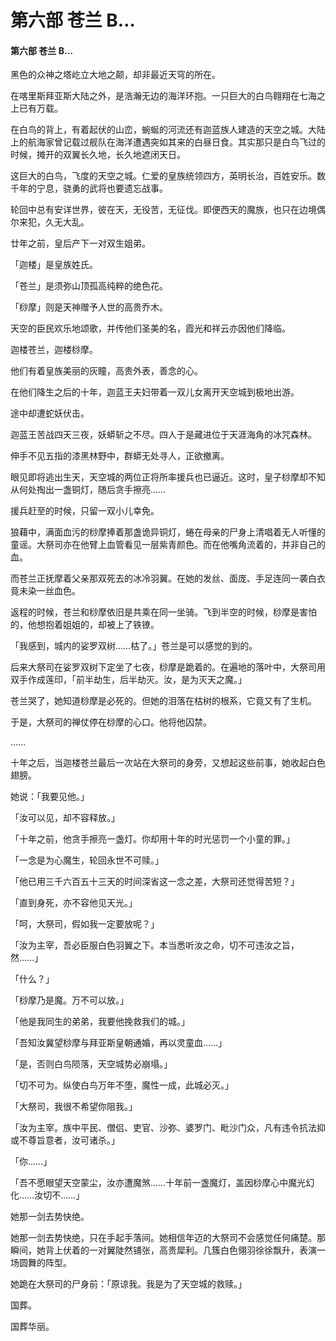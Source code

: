 # 第六部 苍兰 B…

#### 第六部 苍兰 B…

黑色的众神之塔屹立大地之颠，却非最近天穹的所在。

在喀里斯拜亚斯大陆之外，是浩瀚无边的海洋环抱。一只巨大的白鸟翱翔在七海之上已有万载。

在白鸟的背上，有着起伏的山峦，蜿蜒的河流还有迦蓝族人建造的天空之城。大陆上的航海家曾记载过舰队在海洋遭遇突如其来的白昼日食。其实那只是白鸟飞过的时候，摊开的双翼长久地，长久地遮闭天日。

这巨大的白鸟，飞度的天空之城。仁爱的皇族统领四方，英明长治，百姓安乐。数千年的宁息，骁勇的武将也要遗忘战事。

轮回中总有安详世界，彼在天，无役苦，无征伐。即便西天的魔族，也只在边境偶尔来犯，久无大乱。

廿年之前，皇后产下一对双生姐弟。

「迦楼」是皇族姓氏。

「苍兰」是须弥山顶孤高纯粹的绝色花。

「桫摩」则是天神赠予人世的高贵乔木。

天空的臣民欢乐地颂歌，并传他们圣美的名，霞光和祥云亦因他们降临。

迦楼苍兰，迦楼桫摩。

他们有着皇族美丽的灰瞳，高贵外表，善念的心。

在他们降生之后的十年，迦蓝王夫妇带着一双儿女离开天空城到极地出游。

途中却遭蛇妖伏击。

迦蓝王苦战四天三夜，妖蟒斩之不尽。四人于是藏进位于天涯海角的冰咒森林。

伸手不见五指的漆黑林野中，群蟒无处寻人，正欲撤离。

眼见即将逃出生天，天空城的两位正将所率援兵也已逼近。这时，皇子桫摩却不知从何处掏出一盏铜灯，随后贪手擦亮……

援兵赶至的时候，只留一双小儿幸免。

狼藉中，满面血污的桫摩捧着那盏诡异铜灯，蜷在母亲的尸身上清唱着无人听懂的童谣。大祭司亦在他臂上血管看见一层紫青颜色。而在他嘴角流着的，并非自己的血。

而苍兰正抚摩着父亲那双死去的冰冷羽翼。在她的发丝、面庞、手足连同一袭白衣竟未染一丝血色。

返程的时候，苍兰和桫摩依旧是共乘在同一坐骑。飞到半空的时候，桫摩是害怕的，他想抱着姐姐的，却被上了铁镣。

「我感到，城内的娑罗双树……枯了。」苍兰是可以感觉的到的。

后来大祭司在娑罗双树下定坐了七夜，桫摩是跪着的。在遍地的落叶中，大祭司用双手作成莲印，「前半劫生，后半劫灭。汝，是为灭天之魔。」

苍兰哭了，她知道桫摩是必死的。但她的泪落在枯树的根系，它竟又有了生机。

于是，大祭司的禅仗停在桫摩的心口。他将他囚禁。

……

十年之后，当迦楼苍兰最后一次站在大祭司的身旁，又想起这些前事，她收起白色翅膀。

她说：「我要见他。」

「汝可以见，却不容释放。」

「十年之前，他贪手擦亮一盏灯。你却用十年的时光惩罚一个小童的罪。」

「一念是为心魔生，轮回永世不可赎。」

「他已用三千六百五十三天的时间深省这一念之差，大祭司还觉得苦短？」

「直到身死，亦不容他见天光。」

「呵，大祭司，假如我一定要放呢？」

「汝为主宰，吾必臣服白色羽翼之下。本当悉听汝之命，切不可违汝之旨，然……」

「什么？」

「桫摩乃是魔。万不可以放。」

「他是我同生的弟弟，我要他挽救我们的城。」

「吾知汝冀望桫摩与拜亚斯皇朝通婚，再以灵童血……」

「是，否则白鸟陨落，天空城势必崩塌。」

「切不可为。纵使白鸟万年不堕，魔性一成，此城必灭。」

「大祭司，我很不希望你阻我。」

「汝为主宰。族中平民、僧侣、吏官、沙弥、婆罗门、毗沙门众，凡有违令抗法抑或不尊旨意者，汝可诸杀。」

「你……」

「吾不愿眼望天空蒙尘，汝亦遭魔煞……十年前一盏魔灯，盖因桫摩心中魔光幻化……汝切不……」

她那一剑去势快绝。

她那一剑去势快绝，只在手起手落间。她相信年迈的大祭司不会感觉任何痛楚。那瞬间，她背上伏着的一对翼陡然铺张，高贵犀利。几簇白色翎羽徐徐飘升，表演一场圆舞的阵型。

她跪在大祭司的尸身前：「原谅我。我是为了天空城的救赎。」

国葬。

国葬华丽。

